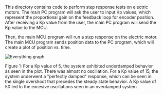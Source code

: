 This directory contains code to perform step response tests on electric motors. 
The main PC program will ask the user to input Kp values, which represent the proportional gain 
on the feedback loop for encoder position. After receiving a Kp value from the user, the main PC 
program will send the Kp value to the MCU. 

Then, the main MCU program will run a step response on the electric motor. 
The main MCU program sends position data to the PC program, which will create a
plot of position vs. time.

![Everything graph](https://user-images.githubusercontent.com/122561488/216850585-818e5f8e-ea35-4ff9-aa0a-b4d629850ad4.png)

Figure 1: For a Kp value of 5, the system exhibited underdamped behavior as seen in the plot. There was almost no 
oscillation. For a Kp value of 15, the system underwent a "perfectly damped" response, which can be seen in the single 
overshoot that precedes the steady state behavior. A Kp value of 50 led to the excesive oscillations seen in an overdamped 
system.
